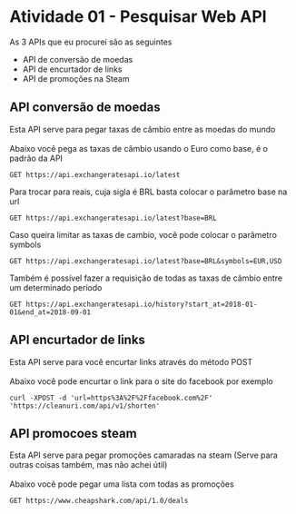 # Atividade 01 - Pesquisar Web API
As 3 APIs que eu procurei são as seguintes
- API de conversão de moedas
- API de encurtador de links
- API de promoções na Steam

## API conversão de moedas
Esta API serve para pegar taxas de câmbio entre as moedas do mundo <br><br>
Abaixo você pega as taxas de câmbio usando o Euro como base, é o padrão da API
```
GET https://api.exchangeratesapi.io/latest
```
Para trocar para reais, cuja sigla é BRL basta colocar o parâmetro base na url
```
GET https://api.exchangeratesapi.io/latest?base=BRL
```
Caso queira limitar as taxas de cambio, você pode colocar o parâmetro symbols
```
GET https://api.exchangeratesapi.io/latest?base=BRL&symbols=EUR,USD
```
Também é possível fazer a requisição de todas as taxas de câmbio entre um determinado período
```
GET https://api.exchangeratesapi.io/history?start_at=2018-01-01&end_at=2018-09-01
```

## API encurtador de links
Esta API serve para você encurtar links através do método POST <br> <br>
Abaixo você pode encurtar o link para o site do facebook por exemplo
```
curl -XPOST -d 'url=https%3A%2F%2Ffacebook.com%2F' 'https://cleanuri.com/api/v1/shorten'
```

## API promocoes steam
Esta API serve para pegar promoções camaradas na steam (Serve para outras coisas também, mas não achei útil) <br> <br>
Abaixo você pode pegar uma lista com todas as promoções
```
GET https://www.cheapshark.com/api/1.0/deals
```
